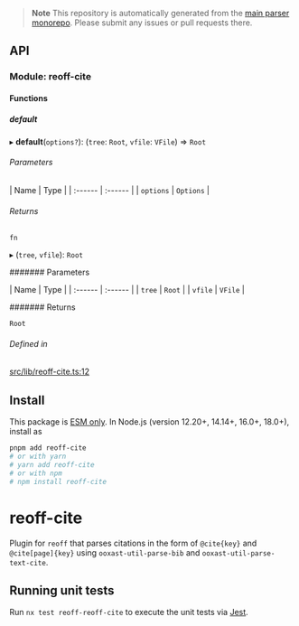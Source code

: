 > **Note**
> This repository is automatically generated from the [main parser monorepo](https://github.com/TrialAndErrorOrg/parsers). Please submit any issues or pull requests there.

## API

### Module: reoff-cite

#### Functions

##### default

▸ **default**(`options?`): (`tree`: `Root`, `vfile`: `VFile`) => `Root`

###### Parameters

\| Name | Type |
\| :------ | :------ |
\| `options` | `Options` |

###### Returns

`fn`

▸ (`tree`, `vfile`): `Root`

\####### Parameters

\| Name | Type |
\| :------ | :------ |
\| `tree` | `Root` |
\| `vfile` | `VFile` |

\####### Returns

`Root`

###### Defined in

[src/lib/reoff-cite.ts:12](https://github.com/TrialAndErrorOrg/parsers/blob/586a0d2/libs/reoff/reoff-cite/src/lib/reoff-cite.ts#L12)

## Install

This package is [ESM only](https://gist.github.com/sindresorhus/a39789f98801d908bbc7ff3ecc99d99c). In Node.js (version 12.20+, 14.14+, 16.0+, 18.0+), install as

```bash
pnpm add reoff-cite
# or with yarn
# yarn add reoff-cite
# or with npm
# npm install reoff-cite
```

# reoff-cite

Plugin for `reoff` that parses citations in the form of `@cite{key}` and `@cite[page]{key}` using `ooxast-util-parse-bib` and `ooxast-util-parse-text-cite`.

## Running unit tests

Run `nx test reoff-reoff-cite` to execute the unit tests via [Jest](https://jestjs.io).
